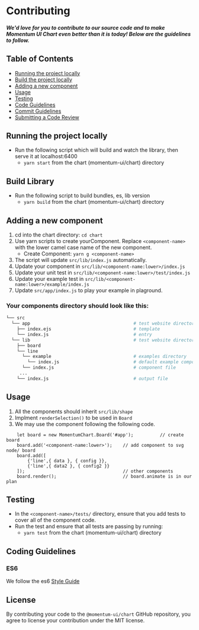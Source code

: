 # Contributing

##### We'd love for you to contribute to our source code and to make Momentum UI Chart even better than it is today! Below are the guidelines to follow.

## Table of Contents

- [Running the project locally](#running)
- [Build the project locally](#building)
- [Adding a new component](#component)
- [Usage](#Usage)
- [Testing](#testing)
- [Code Guidelines](#rules)
- [Commit Guidelines](../CONTRIBUTING.md#commit)
- [Submitting a Code Review](../CONTRIBUTING.md#code-review)

## <a name="running"></a> Running the project locally

* Run the following script which will build and watch the library, then serve it at localhost:6400
  * `yarn start` from the chart (momentum-ui/chart) directory

## <a name="building"></a> Build Library
* Run the following script to build bundles, es, lib version
  * `yarn build` from the chart (momentum-ui/chart) directory

## <a name="component"></a> Adding a new component
1.  cd into the chart directory: `cd chart`
2.  Use yarn scripts to create yourComponent. Replace `<component-name>` with the lower camel case name of the new component.
    * Create Component: `yarn g <component-name>`
3.  The script will update `src/lib/index.js` automatically.
4.  Update your component in `src/lib/<component-name:lower>/index.js`
5.  Update your unit test in `src/lib/<component-name:lower>/test/index.js`
6.  Update your example test in `src/lib/<component-name:lower>/example/index.js`
7.  Update `src/app/index.js` to play your example in plaground.

### Your components directory should look like this:
``` bash
└── src
  └── app                                       # test website directory
    ├── index.ejs	                            # template
    └── index.js                                # entry
  └── lib                                       # test website directory
    ├── board  
    └── line
      └── example                               # examples directory
        └── index.js                            # default example component
      └── index.js                              # component file
     ...
    └── index.js                                # output file
```
## <a name="usage"></a> Usage

1. All the components should inherit `src/lib/shape`
2. Implment `renderSelection()` to be used in `Board`
3. We may use the component following the following code.

```
	let board = new MomentumChart.Board('#app');          // create board
	board.add('<component-name:lower>');    // add component to svg node/ board
	board.add([
		{'line',{ data }, { config }},
		{'line',{ data2 }, { config2 }}
	]);                                     // other components
	board.render();                         // board.animate is in our plan
```

## <a name="testing"></a> Testing
* In the `<component-name>/tests/` directory, ensure that you add tests to cover all of the component code.
* Run the test and ensure that all tests are passing by running:
  * `yarn test` from the chart (momentum-ui/chart) directory

## <a name="rules"></a> Coding Guidelines

### ES6

We follow the es6 [Style Guide](http://es6-features.org/)

## License

By contributing your code to the `@momentum-ui/chart` GitHub repository, you agree to license your contribution under the MIT license.
